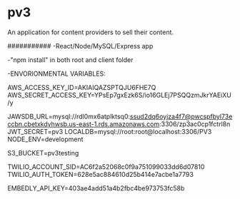 # pv3

An application for content providers to sell their content.

###########
-React/Node/MySQL/Express app

-"npm install" in both root and client folder

-ENVORIONMENTAL VARIABLES:

AWS_ACCESS_KEY_ID=AKIAIQAZSPTQJU6FHE7Q
AWS_SECRET_ACCESS_KEY=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

JAWSDB_URL=mysql://rdl0mx6atplktsq0:ssud2dq6oyjza4f7@pwcspfbyl73eccbn.cbetxkdyhwsb.us-east-1.rds.amazonaws.com:3306/zp3ac0cp1fctrl8n
JWT_SECRET=pv3
LOCALDB=mysql://root:root@localhost:3306/PV3
NODE_ENV=development

S3_BUCKET=pv3testing

TWILIO_ACCOUNT_SID=AC6f2a52068c0f9a751099033dd6d07810
TWILIO_AUTH_TOKEN=628e5ac884610d25b414e7acbe1a7793

EMBEDLY_API_KEY=403ae4add51a4b2fbc4be973753fc58b
